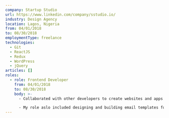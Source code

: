 ```yaml
---
company: Startup Studio
url: https://www.linkedin.com/company/sstudio.io/
industry: Design Agency
location: Lagos, Nigeria
from: 04/01/2018
to: 08/30/2018
employmentType: freelance
technologies:
  - Git
  - ReactJS
  - Redux
  - WordPress
  - jQuery
articles: []
roles:
  - role: Frontend Developer
    from: 04/01/2018
    to: 08/30/2018
    body: >-
      - Collaborated with other developers to create websites and apps tailored to business needs.

      - My role aslo included designing and building email templates for businesses, enhancing their communication and marketing efforts.
---
```

